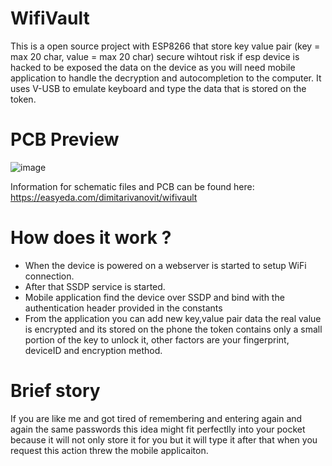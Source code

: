 # WifiVault
This is a open source project with ESP8266 that store key value pair (key = max 20 char, value = max 20 char) secure wihtout risk if esp device is hacked to be exposed the data on the device as you will need mobile application to handle the decryption and autocompletion to the computer. It uses V-USB to emulate keyboard and type the data that is stored on the token.

# PCB Preview
![image](https://i.ibb.co/bWyPmk1/Screenshot-2019-07-22-at-10-46-30.png)

Information for schematic files and PCB can be found here: https://easyeda.com/dimitarivanovit/wifivault

# How does it work ?
  * When the device is powered on a webserver is started to setup WiFi connection.
  * After that SSDP service is started.
  * Mobile application find the device over SSDP and bind with the authentication header provided in the constants
  * From the application you can add new key,value pair data the real value is encrypted and its stored on the phone the token    contains only a small portion of the key to unlock it, other factors are your fingerprint, deviceID and encryption method.
  

# Brief story
If you are like me and got tired of remembering and entering again and again the same passwords this idea might fit perfectlly into your pocket because it will not only store it for you but it will type it after that when you request this action threw the mobile applicaiton.


